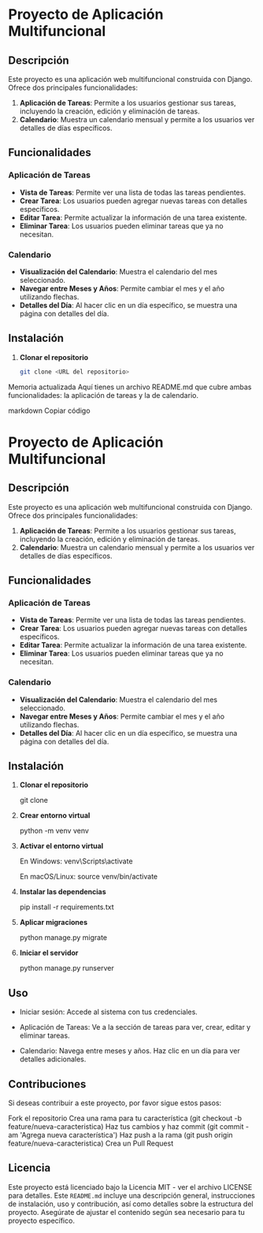 # Proyecto de Aplicación Multifuncional

## Descripción

Este proyecto es una aplicación web multifuncional construida con Django. Ofrece dos principales funcionalidades:

1. **Aplicación de Tareas**: Permite a los usuarios gestionar sus tareas, incluyendo la creación, edición y eliminación de tareas.
2. **Calendario**: Muestra un calendario mensual y permite a los usuarios ver detalles de días específicos.

## Funcionalidades

### Aplicación de Tareas

- **Vista de Tareas**: Permite ver una lista de todas las tareas pendientes.
- **Crear Tarea**: Los usuarios pueden agregar nuevas tareas con detalles específicos.
- **Editar Tarea**: Permite actualizar la información de una tarea existente.
- **Eliminar Tarea**: Los usuarios pueden eliminar tareas que ya no necesitan.

### Calendario

- **Visualización del Calendario**: Muestra el calendario del mes seleccionado.
- **Navegar entre Meses y Años**: Permite cambiar el mes y el año utilizando flechas.
- **Detalles del Día**: Al hacer clic en un día específico, se muestra una página con detalles del día.

## Instalación

1. **Clonar el repositorio**

   ```bash
   git clone <URL del repositorio>

Memoria actualizada
Aquí tienes un archivo README.md que cubre ambas funcionalidades: la aplicación de tareas y la de calendario.

markdown
Copiar código
# Proyecto de Aplicación Multifuncional

## Descripción

Este proyecto es una aplicación web multifuncional construida con Django. Ofrece dos principales funcionalidades:

1. **Aplicación de Tareas**: Permite a los usuarios gestionar sus tareas, incluyendo la creación, edición y eliminación de tareas.
2. **Calendario**: Muestra un calendario mensual y permite a los usuarios ver detalles de días específicos.

## Funcionalidades

### Aplicación de Tareas

- **Vista de Tareas**: Permite ver una lista de todas las tareas pendientes.
- **Crear Tarea**: Los usuarios pueden agregar nuevas tareas con detalles específicos.
- **Editar Tarea**: Permite actualizar la información de una tarea existente.
- **Eliminar Tarea**: Los usuarios pueden eliminar tareas que ya no necesitan.

### Calendario

- **Visualización del Calendario**: Muestra el calendario del mes seleccionado.
- **Navegar entre Meses y Años**: Permite cambiar el mes y el año utilizando flechas.
- **Detalles del Día**: Al hacer clic en un día específico, se muestra una página con detalles del día.

## Instalación

1. **Clonar el repositorio**
   
    git clone <URL del repositorio>

2. **Crear entorno virtual**

    python -m venv venv


3. **Activar el entorno virtual**

    En Windows:
    venv\Scripts\activate

    En macOS/Linux:
    source venv/bin/activate

4. **Instalar las dependencias**

    pip install -r requirements.txt


5. **Aplicar migraciones**

    python manage.py migrate


6. **Iniciar el servidor**

    python manage.py runserver


## Uso
- Iniciar sesión: Accede al sistema con tus credenciales.

- Aplicación de Tareas:
Ve a la sección de tareas para ver, crear, editar y eliminar tareas.

- Calendario:
Navega entre meses y años.
Haz clic en un día para ver detalles adicionales.


## Contribuciones 
Si deseas contribuir a este proyecto, por favor sigue estos pasos:

Fork el repositorio
Crea una rama para tu característica (git checkout -b feature/nueva-caracteristica)
Haz tus cambios y haz commit (git commit -am 'Agrega nueva característica')
Haz push a la rama (git push origin feature/nueva-caracteristica)
Crea un Pull Request

## Licencia
Este proyecto está licenciado bajo la Licencia MIT - ver el archivo LICENSE para detalles.
Este `README.md` incluye una descripción general, instrucciones de instalación, uso y contribución, 
así como detalles sobre la estructura del proyecto. Asegúrate de ajustar el contenido según sea necesario para tu proyecto específico.

